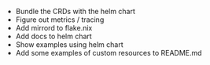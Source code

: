 - Bundle the CRDs with the helm chart
- Figure out metrics / tracing
- Add mirrord to flake.nix
- Add docs to helm chart
- Show examples using helm chart
- Add some examples of custom resources to README.md
